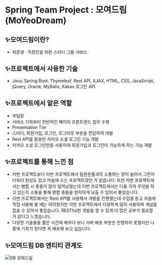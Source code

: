 # Spring Team Project : 모여드림(MoYeoDream)

## ✨모여드림이란?
- 취준생 · 직장인을 위한 스터디 그룹 서비스

## ✨프로젝트에서 사용한 기술
- Java, Spring Boot, Thymeleaf, Rest API, AJAX, HTML, CSS, JavaScript, jQuery, Oracle, MyBatis, Kakao 로그인 API

## ✨프로젝트에서 맡은 역할
- 부팀장
- 서비스 기획부터 전반적인 페이지 프론트엔드 업무 수행
- Presentation Tier
- 스터디, 회원가입, 로그인, 로그아웃 부분을 전담하여 개발
- Rest API를 활용한 카카오 소셜 로그인 기능 개발
- 카카오 소셜 로그인만을 사용하여 회원가입과 로그인이 가능하게 하는 기능 개발

## ✨프로젝트를 통해 느낀 점
- 저번 프로젝트보다 이번 프로젝트에서 팀원분들과의 소통하는 양이 늘어서 그런지 더욱더 완성도 있고 마음에 드는 프로젝트였던 거 같습니다. 또한 저번 프로젝트에서는 병합 시 충돌이 많이 일어났었는데 이번 프로젝트에서는 다들 각자 무엇을 하고 있는지 소통을 통해 병합 충돌을 현저하게 낮출 수 있어서 좋았습니다.
- 이번 프로젝트에서는 Rest API를 사용해서 개발을 진행했는데 수업을 듣고 처음에 직접 사용해 볼 때는 어려웠지만 이번 프로젝트에서 다양하게 많이 사용하며 개념을 잡을 수 있어서 좋았습니다. RESTful한 개발을 할 수 있게 더 많은 공부가 필요할 거 같다고 느꼈습니다.
- 다양한 기술들을 짧은 시간에 배우다 보니 서버 배포 부분은 진행하지 못했지만 나중에 기회가 된다면 꼭 배포해 보고 싶습니다.

## ✨모여드림 DB 엔티티 관계도
![DB 모여드림](https://user-images.githubusercontent.com/82988454/180593554-131ba54a-f507-4e07-91ec-134d73d2869c.JPG)
